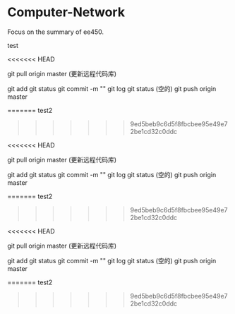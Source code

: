 # Computer-Network

Focus on the summary of ee450.

test

<<<<<<< HEAD



git pull origin master (更新远程代码库)

git add <file>
git status
git commit -m "<commit name>"
git log
git status (空的)
git push origin master

=======
test2
>>>>>>> 9ed5beb9c6d5f8fbcbee95e49e72be1cd32c0ddc






<<<<<<< HEAD



git pull origin master (更新远程代码库)

git add <file>
git status
git commit -m "<commit name>"
git log
git status (空的)
git push origin master

=======
test2
>>>>>>> 9ed5beb9c6d5f8fbcbee95e49e72be1cd32c0ddc





<<<<<<< HEAD



git pull origin master (更新远程代码库)

git add <file>
git status
git commit -m "<commit name>"
git log
git status (空的)
git push origin master

=======
test2
>>>>>>> 9ed5beb9c6d5f8fbcbee95e49e72be1cd32c0ddc
